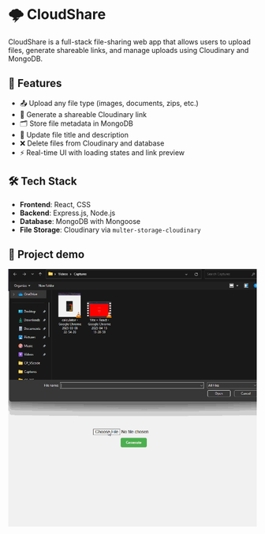# 🌩️ CloudShare

CloudShare is a full-stack file-sharing web app that allows users to upload files, generate shareable links, and manage uploads using Cloudinary and MongoDB.

## 🚀 Features

- 📤 Upload any file type (images, documents, zips, etc.)
- 🔗 Generate a shareable Cloudinary link
- 🗂️ Store file metadata in MongoDB
- 📝 Update file title and description
- ❌ Delete files from Cloudinary and database
- ⚡ Real-time UI with loading states and link preview

## 🛠️ Tech Stack

- **Frontend**: React, CSS
- **Backend**: Express.js, Node.js
- **Database**: MongoDB with Mongoose
- **File Storage**: Cloudinary via `multer-storage-cloudinary`

## 📁 Project demo
<img src="demo.gif" title='Video Walkthrough' width='' alt='Video Walkthrough' />
